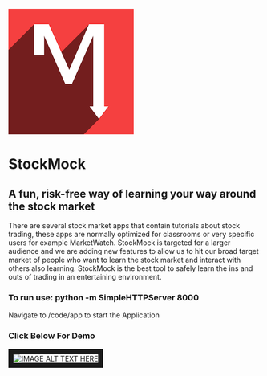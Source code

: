 ![Alt text](code/app/StockMockLogoFancy_Small.png?raw=true)

# StockMock
## A fun, risk-free way of learning your way around the stock market
There are several stock market apps that contain tutorials about stock trading, these apps are normally optimized for classrooms or very specific users for example MarketWatch. StockMock is targeted for a larger audience and we are adding new features to allow us to hit our broad target market of people who want to learn the stock market and interact with others also learning. StockMock is the best tool to safely learn the ins and outs of trading in an entertaining environment.

### To run use: python -m SimpleHTTPServer 8000
Navigate to /code/app to start the Application

### Click Below For Demo
<a href="http://www.youtube.com/watch?feature=player_embedded&v=UlKDz8S2UNM
" target="_blank"><img src="http://img.youtube.com/vi/UlKDz8S2UNM/0.jpg" 
alt="IMAGE ALT TEXT HERE" width="480" height="360" border="10" /></a>
